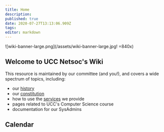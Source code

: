 ```yaml
---
title: Home
description: 
published: true
date: 2020-07-27T13:13:06.909Z
tags: 
editor: markdown
---
```



![wiki-banner-large.png](/assets/wiki-banner-large.jpg! =840x)

## Welcome to UCC Netsoc's Wiki
This resource is maintained by our committee (and you!), and covers a wide spectrum of topics, including:
* our [history](/about/history)
* our [constitution](/about/constitution)
* how to use the [services](/services/tutorial) we provide
* pages related to UCC's Computer Science course
* documentation for our SysAdmins


## Calendar